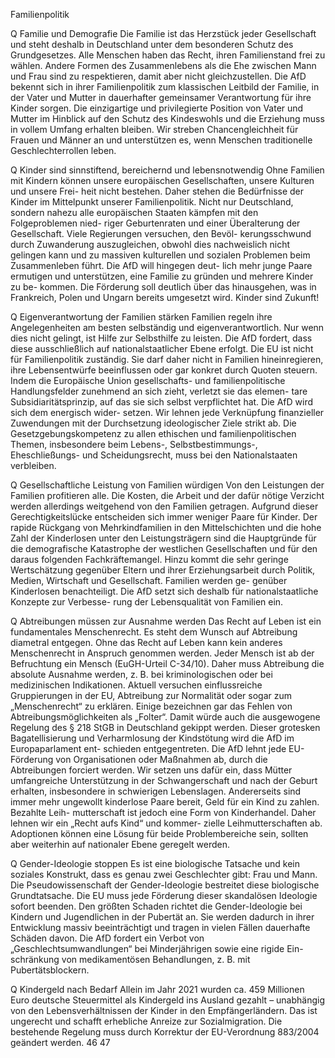 Familienpolitik
 
Q Familie und Demografie
Die Familie ist das Herzstück jeder Gesellschaft und steht deshalb in Deutschland unter dem besonderen 
Schutz des Grundgesetzes. Alle Menschen haben das Recht, ihren Familienstand frei zu wählen. Andere 
Formen des Zusammenlebens als die Ehe zwischen Mann und Frau sind zu respektieren, damit aber nicht 
gleichzustellen. Die AfD bekennt sich in ihrer Familienpolitik zum klassischen Leitbild der Familie, in der 
Vater und Mutter in dauerhafter gemeinsamer Verantwortung für ihre Kinder sorgen. Die einzigartige und 
privilegierte Position von Vater und Mutter im Hinblick auf den Schutz des Kindeswohls und die Erziehung 
muss in vollem Umfang erhalten bleiben. Wir streben Chancengleichheit für Frauen und Männer an und 
unterstützen es, wenn Menschen traditionelle Geschlechterrollen leben.
 
Q Kinder sind sinnstiftend, bereichernd und lebensnotwendig
Ohne Familien mit Kindern können unsere europäischen Gesellschaften, unsere Kulturen und unsere Frei-
heit nicht bestehen. Daher stehen die Bedürfnisse der Kinder im Mittelpunkt unserer Familienpolitik.
Nicht nur Deutschland, sondern nahezu alle europäischen Staaten kämpfen mit den Folgeproblemen nied-
riger Geburtenraten und einer Überalterung der Gesellschaft. Viele Regierungen versuchen, den Bevöl-
kerungsschwund durch Zuwanderung auszugleichen, obwohl dies nachweislich nicht gelingen kann und 
zu massiven kulturellen und sozialen Problemen beim Zusammenleben führt. Die AfD will hingegen deut-
lich mehr junge Paare ermutigen und unterstützen, eine Familie zu gründen und mehrere Kinder zu be-
kommen. Die Förderung soll deutlich über das hinausgehen, was in Frankreich, Polen und Ungarn bereits 
umgesetzt wird. Kinder sind Zukunft!
 
Q Eigenverantwortung der Familien stärken 
Familien regeln ihre Angelegenheiten am besten selbständig und eigenverantwortlich. Nur wenn dies nicht 
gelingt, ist Hilfe zur Selbsthilfe zu leisten. Die AfD fordert, dass diese ausschließlich auf nationalstaatlicher 
Ebene erfolgt. Die EU ist nicht für Familienpolitik zuständig. Sie darf daher nicht in Familien hineinregieren, 
ihre Lebensentwürfe beeinflussen oder gar konkret durch Quoten steuern. Indem die Europäische Union 
gesellschafts- und familienpolitische Handlungsfelder zunehmend an sich zieht, verletzt sie das elemen-
tare Subsidiaritätsprinzip, auf das sie sich selbst verpflichtet hat. Die AfD wird sich dem energisch wider-
setzen. Wir lehnen jede Verknüpfung finanzieller Zuwendungen mit der Durchsetzung ideologischer Ziele 
strikt ab. Die Gesetzgebungskompetenz zu allen ethischen und familienpolitischen Themen, insbesondere 
beim Lebens-, Selbstbestimmungs-, Eheschließungs- und Scheidungsrecht, muss bei den Nationalstaaten 
verbleiben.
 
Q Gesellschaftliche Leistung von Familien würdigen
Von den Leistungen der Familien profitieren alle. Die Kosten, die Arbeit und der dafür nötige Verzicht werden 
allerdings weitgehend von den Familien getragen. Aufgrund dieser Gerechtigkeitslücke entscheiden sich 
immer weniger Paare für Kinder.
Der rapide Rückgang von Mehrkindfamilien in den Mittelschichten und die hohe Zahl der Kinderlosen unter 
den Leistungsträgern sind die Hauptgründe für die demografische Katastrophe der westlichen Gesellschaften 
und für den daraus folgenden Fachkräftemangel. Hinzu kommt die sehr geringe Wertschätzung gegenüber 
Eltern und ihrer Erziehungsarbeit durch Politik, Medien, Wirtschaft und Gesellschaft. Familien werden ge-
genüber Kinderlosen benachteiligt. Die AfD setzt sich deshalb für nationalstaatliche Konzepte zur Verbesse-
rung der Lebensqualität von Familien ein.
 
Q Abtreibungen müssen zur Ausnahme werden
Das Recht auf Leben ist ein fundamentales Menschenrecht. Es steht dem Wunsch auf Abtreibung diametral 
entgegen. Ohne das Recht auf Leben kann kein anderes Menschenrecht in Anspruch genommen werden. 
Jeder Mensch ist ab der Befruchtung ein Mensch (EuGH-Urteil C-34/10). Daher muss Abtreibung die absolute 
Ausnahme werden, z. B. bei kriminologischen oder bei medizinischen Indikationen.
Aktuell versuchen einflussreiche Gruppierungen in der EU, Abtreibung zur Normalität oder sogar zum 
„Menschenrecht“ zu erklären. Einige bezeichnen gar das Fehlen von Abtreibungsmöglichkeiten als „Folter“. 
Damit würde auch die ausgewogene Regelung des § 218 StGB in Deutschland gekippt werden. Dieser 
grotesken Bagatellisierung und Verharmlosung der Kindstötung wird die AfD im Europaparlament ent-
schieden entgegentreten.
Die AfD lehnt jede EU-Förderung von Organisationen oder Maßnahmen ab, durch die Abtreibungen forciert 
werden. Wir setzen uns dafür ein, dass Mütter umfangreiche Unterstützung in der Schwangerschaft und nach 
der Geburt erhalten, insbesondere in schwierigen Lebenslagen.
Andererseits sind immer mehr ungewollt kinderlose Paare bereit, Geld für ein Kind zu zahlen. Bezahlte Leih-
mutterschaft ist jedoch eine Form von Kinderhandel. Daher lehnen wir ein „Recht aufs Kind“ und kommer-
zielle Leihmutterschaften ab. Adoptionen können eine Lösung für beide Problembereiche sein, sollten aber 
weiterhin auf nationaler Ebene geregelt werden.
 
Q Gender-Ideologie stoppen 
Es ist eine biologische Tatsache und kein soziales Konstrukt, dass es genau zwei Geschlechter gibt: Frau und 
Mann. Die Pseudowissenschaft der Gender-Ideologie bestreitet diese biologische Grundtatsache. Die EU 
muss jede Förderung dieser skandalösen Ideologie sofort beenden. 
Den größten Schaden richtet die Gender-Ideologie bei Kindern und Jugendlichen in der Pubertät an. Sie 
werden dadurch in ihrer Entwicklung massiv beeinträchtigt und tragen in vielen Fällen dauerhafte Schäden 
davon. Die AfD fordert ein Verbot von „Geschlechtsumwandlungen“ bei Minderjährigen sowie eine rigide Ein-
schränkung von medikamentösen Behandlungen, z. B. mit Pubertätsblockern.
 
Q Kindergeld nach Bedarf
Allein im Jahr 2021 wurden ca. 459 Millionen Euro deutsche Steuermittel als Kindergeld ins Ausland gezahlt – 
unabhängig von den Lebensverhältnissen der Kinder in den Empfängerländern. Das ist ungerecht und schafft 
erhebliche Anreize zur Sozialmigration. Die bestehende Regelung muss durch Korrektur der EU-Verordnung 
883/2004 geändert werden.
46
47

